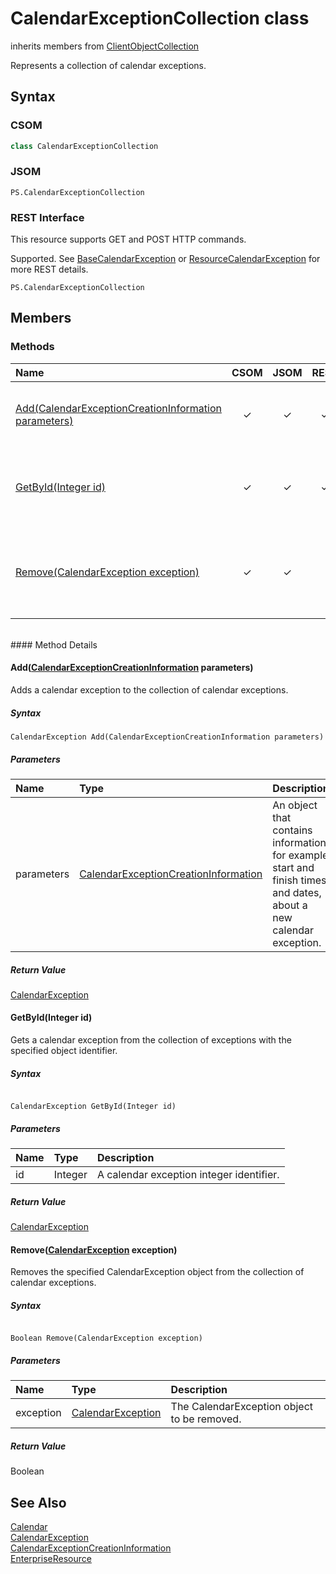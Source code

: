 [comment]: # (Name:CalendarExceptionCollection)
[comment]: # (Type:class)
[comment]: # (Status:Verified)

# <a name="name"></a>CalendarExceptionCollection class

inherits members from [ClientObjectCollection<CalendarException>](https://msdn.microsoft.com/EN-US/library/ee539303)<br/>

<a name="description"></a>Represents a collection of calendar exceptions.

## <a name="syntax"></a>Syntax

### CSOM

```C#
class CalendarExceptionCollection 
```
### JSOM

```
PS.CalendarExceptionCollection
```
### REST Interface

This resource supports GET and POST HTTP commands.

Supported.  See [BaseCalendarException](BaseCalendarException.md) or [ResourceCalendarException](ResourceCalendarException.md) for more REST details.

```
PS.CalendarExceptionCollection
```

## <a name="members"></a>Members

### <a name="methods"></a>Methods

|**Name**|**CSOM**|**JSOM**|**REST**|**Data Type**|**Description**|
|:-----|:-----:|:-----:|:-----:|:-----|:-----|
|[Add(CalendarExceptionCreationInformation parameters)](#Add_[CalendarExceptionCreationInformation]_CalendarExceptionCreationInformation.md__parameters_)|&#x2713;|&#x2713;|&#x2713;|[CalendarException](CalendarException.md)|Adds a calendar exception to the collection of calendar exceptions.|
|[GetById(Integer id)](#GetById_Integer_id_)|&#x2713;|&#x2713;|&#x2713;|[CalendarException](CalendarException.md)|Gets a calendar exception from the collection of exceptions with the specified object identifier.|
|[Remove(CalendarException exception)](#Remove_[CalendarException]_CalendarException.md__exception_)|&#x2713;|&#x2713;||Boolean|Removes the specified CalendarException object from the collection of calendar exceptions.|

<br/>
#### Method Details

#### <a name="Add_[CalendarExceptionCreationInformation]_CalendarExceptionCreationInformation.md__parameters_"></a>Add([CalendarExceptionCreationInformation](CalendarExceptionCreationInformation.md) parameters)



Adds a calendar exception to the collection of calendar exceptions.

##### Syntax

```
CalendarException Add(CalendarExceptionCreationInformation parameters)
```

##### Parameters

|**Name** |**Type**|**Description**|
|:------ |:----|:------ |
|parameters| [CalendarExceptionCreationInformation](CalendarExceptionCreationInformation.md) | An object that contains information, for example start and finish times and dates, about a new calendar exception.

##### Return Value

[CalendarException](CalendarException.md)

#### <a name="GetById_Integer_id_"></a>GetById(Integer id)


 
Gets a calendar exception from the collection of exceptions with the specified object identifier.

##### Syntax

```

CalendarException GetById(Integer id)

```

##### Parameters

|**Name** |**Type**|**Description**|
|:------ |:----|:------ |
|id| Integer | A calendar exception integer identifier.

##### Return Value

[CalendarException](CalendarException.md)

#### <a name="Remove_[CalendarException]_CalendarException.md__exception_"></a>Remove([CalendarException](CalendarException.md) exception)


 
Removes the specified CalendarException object from the collection of calendar exceptions.

##### Syntax

```

Boolean Remove(CalendarException exception)

```

##### Parameters

|**Name** |**Type**|**Description**|
|:------ |:----|:------ |
|exception| [CalendarException](CalendarException.md) | The CalendarException object to be removed.

##### Return Value

Boolean

## <a name="seeAlso"></a>See Also

[Calendar](Calendar.md)<br/>
[CalendarException](CalendarException.md)<br/>
[CalendarExceptionCreationInformation](CalendarExceptionCreationInformation.md)<br/>
[EnterpriseResource](EnterpriseResource.md)<br/>
